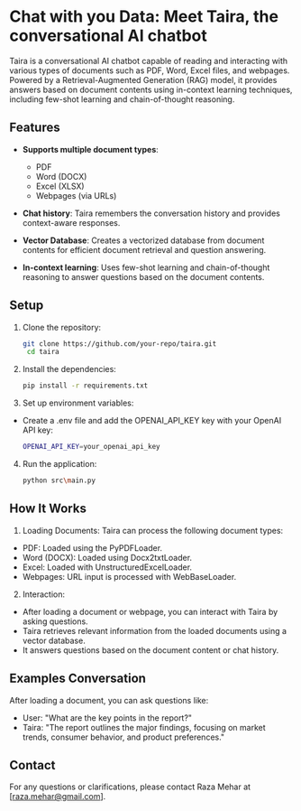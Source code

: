 # Chat with you Data: Meet Taira, the conversational AI chatbot

Taira is a conversational AI chatbot capable of reading and interacting with various types of documents such as PDF, Word, Excel files, and webpages. Powered by a Retrieval-Augmented Generation (RAG) model, it provides answers based on document contents using in-context learning techniques, including few-shot learning and chain-of-thought reasoning.

## Features

- **Supports multiple document types**:
  - PDF
  - Word (DOCX)
  - Excel (XLSX)
  - Webpages (via URLs)
  
- **Chat history**: Taira remembers the conversation history and provides context-aware responses.
- **Vector Database**: Creates a vectorized database from document contents for efficient document retrieval and question answering.
- **In-context learning**: Uses few-shot learning and chain-of-thought reasoning to answer questions based on the document contents.

## Setup
1. Clone the repository:
   ```bash
   git clone https://github.com/your-repo/taira.git
    cd taira
    ```
   
2. Install the dependencies:
   ```bash
   pip install -r requirements.txt
   ```
   
3. Set up environment variables:
- Create a .env file and add the OPENAI_API_KEY key with your OpenAI API key:
   ```bash
   OPENAI_API_KEY=your_openai_api_key
   ```
4. Run the application:
   ```bash
   python src\main.py
   ```

## How It Works
1. Loading Documents: Taira can process the following document types:

- PDF: Loaded using the PyPDFLoader.
- Word (DOCX): Loaded using Docx2txtLoader.
- Excel: Loaded with UnstructuredExcelLoader.
- Webpages: URL input is processed with WebBaseLoader.

2. Interaction:

- After loading a document or webpage, you can interact with Taira by asking questions.
- Taira retrieves relevant information from the loaded documents using a vector database.
- It answers questions based on the document content or chat history.

## Examples Conversation
After loading a document, you can ask questions like:

- User: "What are the key points in the report?"
- Taira: "The report outlines the major findings, focusing on market trends, consumer behavior, and product preferences."

## Contact
For any questions or clarifications, please contact Raza Mehar at [raza.mehar@gmail.com].


